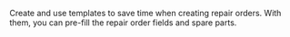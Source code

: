 Create and use templates to save time when creating repair orders.
With them, you can pre-fill the repair order fields and spare parts.
